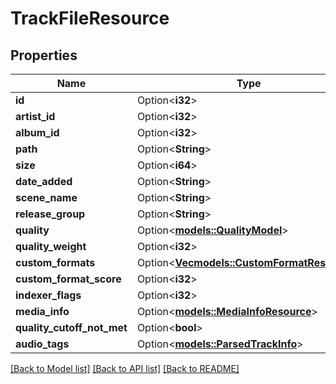 # TrackFileResource

## Properties

Name | Type | Description | Notes
------------ | ------------- | ------------- | -------------
**id** | Option<**i32**> |  | [optional]
**artist_id** | Option<**i32**> |  | [optional]
**album_id** | Option<**i32**> |  | [optional]
**path** | Option<**String**> |  | [optional]
**size** | Option<**i64**> |  | [optional]
**date_added** | Option<**String**> |  | [optional]
**scene_name** | Option<**String**> |  | [optional]
**release_group** | Option<**String**> |  | [optional]
**quality** | Option<[**models::QualityModel**](QualityModel.md)> |  | [optional]
**quality_weight** | Option<**i32**> |  | [optional]
**custom_formats** | Option<[**Vec<models::CustomFormatResource>**](CustomFormatResource.md)> |  | [optional]
**custom_format_score** | Option<**i32**> |  | [optional]
**indexer_flags** | Option<**i32**> |  | [optional]
**media_info** | Option<[**models::MediaInfoResource**](MediaInfoResource.md)> |  | [optional]
**quality_cutoff_not_met** | Option<**bool**> |  | [optional]
**audio_tags** | Option<[**models::ParsedTrackInfo**](ParsedTrackInfo.md)> |  | [optional]

[[Back to Model list]](../README.md#documentation-for-models) [[Back to API list]](../README.md#documentation-for-api-endpoints) [[Back to README]](../README.md)


